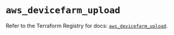 # `aws_devicefarm_upload`

Refer to the Terraform Registry for docs: [`aws_devicefarm_upload`](https://registry.terraform.io/providers/hashicorp/aws/6.10.0/docs/resources/devicefarm_upload).
